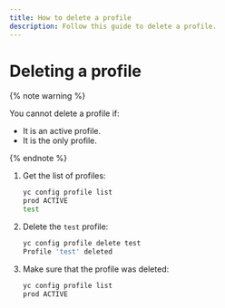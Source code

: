 ```yaml
---
title: How to delete a profile
description: Follow this guide to delete a profile.
---
```


# Deleting a profile

{% note warning %}

You cannot delete a profile if:
- It is an active profile.
- It is the only profile.

{% endnote %}

1. Get the list of profiles:
    
    ```bash
    yc config profile list
    prod ACTIVE
    test
    ```
1. Delete the `test` profile:
    ```bash
    yc config profile delete test
    Profile 'test' deleted
    ```
1. Make sure that the profile was deleted:
    ```bash
    yc config profile list
    prod ACTIVE
    ```
